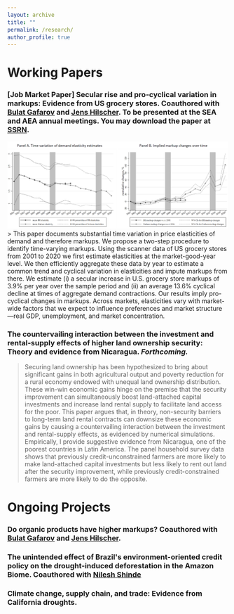 ```yaml
---
layout: archive
title: ""
permalink: /research/
author_profile: true
---
```


# Working Papers

### [Job Market Paper] Secular rise and pro-cyclical variation in markups: Evidence from US grocery stores. Coauthored with [Bulat Gafarov](https://are.ucdavis.edu/people/faculty/bulat-gafarov/) and [Jens Hilscher](https://are.ucdavis.edu/people/faculty/jens-hilscher/). To be presented at the SEA and AEA annual meetings. You may download the paper at [SSRN](https://papers.ssrn.com/sol3/papers.cfm?abstract_id=4551482).
<img src='/images/research/JMP-webfigure.PNG' width='800'>
> This paper documents substantial time variation in price elasticities of demand and therefore markups. We propose a two-step procedure to identify time-varying markups. Using the scanner data of US grocery stores from 2001 to 2020 we first estimate elasticities at the market-good-year level. We then efficiently aggregate these data by year to estimate a common trend and cyclical variation in elasticities and impute markups from there. We estimate (i) a secular increase in U.S. grocery store markups of 3.9% per year over the sample period and (ii) an average 13.6% cyclical decline at times of aggregate demand contractions. Our results imply pro-cyclical changes in markups. Across markets, elasticities vary with market-wide factors that we expect to influence preferences and market structure—real GDP, unemployment, and market concentration.

### The countervailing interaction between the investment and rental-supply effects of higher land ownership security: Theory and evidence from Nicaragua. <i>Forthcoming.</i>
> Securing land ownership has been hypothesized to bring about significant gains in both agricultural output and poverty reduction for a rural economy endowed with unequal land ownership distribution. These win-win economic gains hinge on the premise that the security improvement can simultaneously boost land-attached capital investments and increase land rental supply to facilitate land access for the poor. This paper argues that, in theory, non-security barriers to long-term land rental contracts can downsize these economic gains by causing a countervailing interaction between the investment and rental-supply effects, as evidenced by numerical simulations. Empirically, I provide suggestive evidence from Nicaragua, one of the poorest countries in Latin America. The panel household survey data shows that previously credit-unconstrained farmers are more likely to make land-attached capital investments but less likely to rent out land after the security improvement, while previously credit-constrained farmers are more likely to do the opposite.    


# Ongoing Projects

### Do organic products have higher markups? Coauthored with [Bulat Gafarov](https://are.ucdavis.edu/people/faculty/bulat-gafarov/) and [Jens Hilscher](https://are.ucdavis.edu/people/faculty/jens-hilscher/).

### The unintended effect of Brazil's environment-oriented credit policy on the drought-induced deforestation in the Amazon Biome. Coauthored with [Nilesh Shinde](https://sites.google.com/view/nshinde/home)   

### Climate change, supply chain, and trade: Evidence from California droughts.

